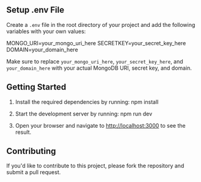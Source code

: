 
## Setup .env File
Create a `.env` file in the root directory of your project and add the following variables with your own values:

MONGO_URI=your_mongo_uri_here
SECRETKEY=your_secret_key_here
DOMAIN=your_domain_here


Make sure to replace `your_mongo_uri_here`, `your_secret_key_here`, and `your_domain_here` with your actual MongoDB URI, secret key, and domain.

## Getting Started
1. Install the required dependencies by running:
npm install


2. Start the development server by running:
npm run dev


3. Open your browser and navigate to [http://localhost:3000](http://localhost:3000) to see the result.

## Contributing
If you'd like to contribute to this project, please fork the repository and submit a pull request.


